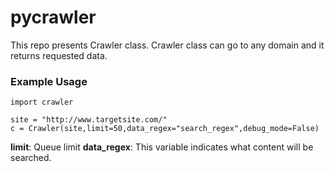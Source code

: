 # pycrawler
This repo presents Crawler class. Crawler class can go to any domain and it returns requested data. 
### Example Usage
```
import crawler

site = "http://www.targetsite.com/"
c = Crawler(site,limit=50,data_regex="search_regex",debug_mode=False)
```

__limit__: Queue limit
__data_regex__:  This variable indicates what content will be searched. 
